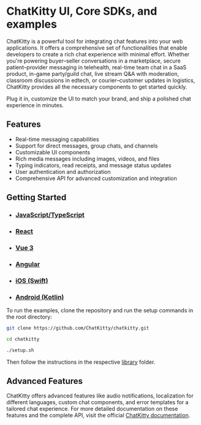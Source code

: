 # ChatKitty UI, Core SDKs, and examples

ChatKitty is a powerful tool for integrating chat features into your web applications. It offers a comprehensive set of functionalities that enable developers to create a rich chat experience with minimal effort. Whether you're powering buyer–seller conversations in a marketplace, secure patient–provider messaging in telehealth, real-time team chat in a SaaS product, in-game party/guild chat, live stream Q&A with moderation, classroom discussions in edtech, or courier–customer updates in logistics, ChatKitty provides all the necessary components to get started quickly.

Plug it in, customize the UI to match your brand, and ship a polished chat experience in minutes.

## Features

- Real-time messaging capabilities
- Support for direct messages, group chats, and channels
- Customizable UI components
- Rich media messages including images, videos, and files
- Typing indicators, read receipts, and message status updates
- User authentication and authorization
- Comprehensive API for advanced customization and integration

## Getting Started

- ### [JavaScript/TypeScript](./libraries/core)
- ### [React](./libraries/react)
- ### [Vue 3](./libraries/vue)
- ### [Angular](./libraries/angular)
- ### [iOS (Swift)](./libraries/ios)
- ### [Android (Kotlin)](./libraries/android)

To run the examples, clone the repository and run the setup commands in the root directory:

```bash
git clone https://github.com/ChatKitty/chatkitty.git

cd chatkitty

./setup.sh
```

Then follow the instructions in the respective [library](./libraries) folder.

## Advanced Features

ChatKitty offers advanced features like audio notifications, localization for different languages, custom chat components, and error templates for a tailored chat experience. For more detailed documentation on these features and the complete API, visit the official [ChatKitty documentation](https://chatkitty.com/docs).
